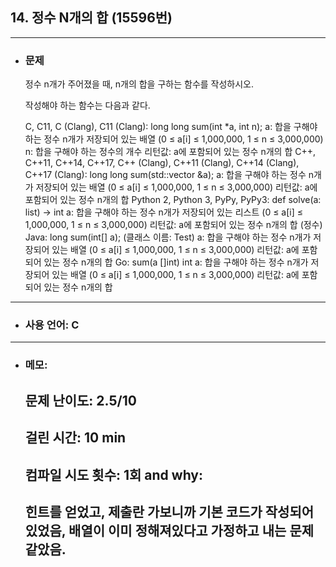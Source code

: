 ## 14. 정수 N개의 합 (15596번)

---

- ### 문제

  정수 n개가 주어졌을 때, n개의 합을 구하는 함수를 작성하시오.

  작성해야 하는 함수는 다음과 같다.

  C, C11, C (Clang), C11 (Clang): long long sum(int *a, int n);
  a: 합을 구해야 하는 정수 n개가 저장되어 있는 배열 (0 ≤ a[i] ≤ 1,000,000, 1 ≤ n ≤ 3,000,000)
  n: 합을 구해야 하는 정수의 개수
  리턴값: a에 포함되어 있는 정수 n개의 합
  C++, C++11, C++14, C++17, C++ (Clang), C++11 (Clang), C++14 (Clang), C++17 (Clang): long long sum(std::vector<int> &a);
  a: 합을 구해야 하는 정수 n개가 저장되어 있는 배열 (0 ≤ a[i] ≤ 1,000,000, 1 ≤ n ≤ 3,000,000)
  리턴값: a에 포함되어 있는 정수 n개의 합
  Python 2, Python 3, PyPy, PyPy3: def solve(a: list) -> int
  a: 합을 구해야 하는 정수 n개가 저장되어 있는 리스트 (0 ≤ a[i] ≤ 1,000,000, 1 ≤ n ≤ 3,000,000)
  리턴값: a에 포함되어 있는 정수 n개의 합 (정수)
  Java: long sum(int[] a); (클래스 이름: Test)
  a: 합을 구해야 하는 정수 n개가 저장되어 있는 배열 (0 ≤ a[i] ≤ 1,000,000, 1 ≤ n ≤ 3,000,000)
  리턴값: a에 포함되어 있는 정수 n개의 합
  Go: sum(a []int) int
  a: 합을 구해야 하는 정수 n개가 저장되어 있는 배열 (0 ≤ a[i] ≤ 1,000,000, 1 ≤ n ≤ 3,000,000)
  리턴값: a에 포함되어 있는 정수 n개의 합
  
---

- ### 사용 언어: C

---

- ### 메모:

  ## 문제 난이도: 2.5/10
  ## 걸린 시간: 10 min
  ## 컴파일 시도 횟수: 1회 and why:
  ## 힌트를 얻었고, 제출란 가보니까 기본 코드가 작성되어있었음, 배열이 이미 정해져있다고 가정하고 내는 문제같았음.
  
